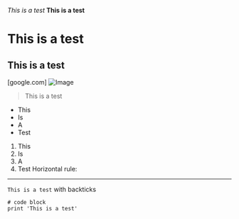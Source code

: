 *This is a test*
**This is a test**	
# This is a test
## This is a test
[google.com]
![Image](https://www.spalding.com/dw/image/v2/ABAH_PRD/on/demandware.static/-/Sites-masterCatalog_SPALDING/default/dwd1aedc60/images/hi-res/77015E__FRONT.jpg?sw=338&sh=426&sm=cut&sfrm=jpg)	
> This is a test
* This
* Is
* A
* Test
1. This
2. Is
3. A
4. Test
Horizontal rule:
---
`This is a test` with backticks	
```
# code block
print 'This is a test'
```
